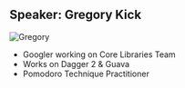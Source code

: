 ## Speaker: Gregory Kick

![Gregory](https://media.licdn.com/media/p/7/005/00e/31d/046ca12.jpg)

* Googler working on Core Libraries Team
* Works on Dagger 2 &amp; Guava
* Pomodoro Technique Practitioner

